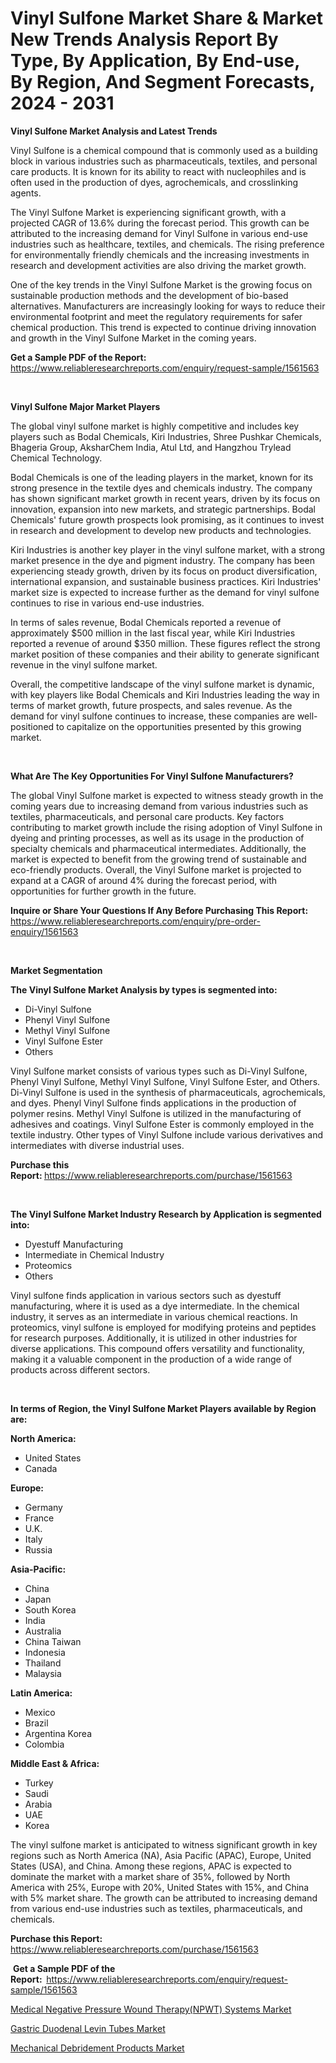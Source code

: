 <p><h1>Vinyl Sulfone Market Share & Market New Trends Analysis Report By Type, By Application, By End-use, By Region, And Segment Forecasts, 2024 - 2031</h1></p><p><strong>Vinyl Sulfone Market Analysis and Latest Trends</strong></p>
<p><p>Vinyl Sulfone is a chemical compound that is commonly used as a building block in various industries such as pharmaceuticals, textiles, and personal care products. It is known for its ability to react with nucleophiles and is often used in the production of dyes, agrochemicals, and crosslinking agents.</p><p>The Vinyl Sulfone Market is experiencing significant growth, with a projected CAGR of 13.6% during the forecast period. This growth can be attributed to the increasing demand for Vinyl Sulfone in various end-use industries such as healthcare, textiles, and chemicals. The rising preference for environmentally friendly chemicals and the increasing investments in research and development activities are also driving the market growth.</p><p>One of the key trends in the Vinyl Sulfone Market is the growing focus on sustainable production methods and the development of bio-based alternatives. Manufacturers are increasingly looking for ways to reduce their environmental footprint and meet the regulatory requirements for safer chemical production. This trend is expected to continue driving innovation and growth in the Vinyl Sulfone Market in the coming years.</p></p>
<p><strong>Get a Sample PDF of the Report:&nbsp;</strong> <a href="https://www.reliableresearchreports.com/enquiry/request-sample/1561563">https://www.reliableresearchreports.com/enquiry/request-sample/1561563</a></p>
<p>&nbsp;</p>
<p><strong>Vinyl Sulfone Major Market Players</strong></p>
<p><p>The global vinyl sulfone market is highly competitive and includes key players such as Bodal Chemicals, Kiri Industries, Shree Pushkar Chemicals, Bhageria Group, AksharChem India, Atul Ltd, and Hangzhou Trylead Chemical Technology.</p><p>Bodal Chemicals is one of the leading players in the market, known for its strong presence in the textile dyes and chemicals industry. The company has shown significant market growth in recent years, driven by its focus on innovation, expansion into new markets, and strategic partnerships. Bodal Chemicals' future growth prospects look promising, as it continues to invest in research and development to develop new products and technologies.</p><p>Kiri Industries is another key player in the vinyl sulfone market, with a strong market presence in the dye and pigment industry. The company has been experiencing steady growth, driven by its focus on product diversification, international expansion, and sustainable business practices. Kiri Industries' market size is expected to increase further as the demand for vinyl sulfone continues to rise in various end-use industries.</p><p>In terms of sales revenue, Bodal Chemicals reported a revenue of approximately $500 million in the last fiscal year, while Kiri Industries reported a revenue of around $350 million. These figures reflect the strong market position of these companies and their ability to generate significant revenue in the vinyl sulfone market.</p><p>Overall, the competitive landscape of the vinyl sulfone market is dynamic, with key players like Bodal Chemicals and Kiri Industries leading the way in terms of market growth, future prospects, and sales revenue. As the demand for vinyl sulfone continues to increase, these companies are well-positioned to capitalize on the opportunities presented by this growing market.</p></p>
<p>&nbsp;</p>
<p><strong>What Are The Key Opportunities For Vinyl Sulfone Manufacturers?</strong></p>
<p><p>The global Vinyl Sulfone market is expected to witness steady growth in the coming years due to increasing demand from various industries such as textiles, pharmaceuticals, and personal care products. Key factors contributing to market growth include the rising adoption of Vinyl Sulfone in dyeing and printing processes, as well as its usage in the production of specialty chemicals and pharmaceutical intermediates. Additionally, the market is expected to benefit from the growing trend of sustainable and eco-friendly products. Overall, the Vinyl Sulfone market is projected to expand at a CAGR of around 4% during the forecast period, with opportunities for further growth in the future.</p></p>
<p><strong>Inquire or Share Your Questions If Any Before Purchasing This Report:</strong> <a href="https://www.reliableresearchreports.com/enquiry/pre-order-enquiry/1561563">https://www.reliableresearchreports.com/enquiry/pre-order-enquiry/1561563</a></p>
<p>&nbsp;</p>
<p><strong>Market Segmentation</strong></p>
<p><strong>The Vinyl Sulfone Market Analysis by types is segmented into:</strong></p>
<p><ul><li>Di-Vinyl Sulfone</li><li>Phenyl Vinyl Sulfone</li><li>Methyl Vinyl Sulfone</li><li>Vinyl Sulfone Ester</li><li>Others</li></ul></p>
<p><p>Vinyl Sulfone market consists of various types such as Di-Vinyl Sulfone, Phenyl Vinyl Sulfone, Methyl Vinyl Sulfone, Vinyl Sulfone Ester, and Others. Di-Vinyl Sulfone is used in the synthesis of pharmaceuticals, agrochemicals, and dyes. Phenyl Vinyl Sulfone finds applications in the production of polymer resins. Methyl Vinyl Sulfone is utilized in the manufacturing of adhesives and coatings. Vinyl Sulfone Ester is commonly employed in the textile industry. Other types of Vinyl Sulfone include various derivatives and intermediates with diverse industrial uses.</p></p>
<p><strong>Purchase this Report:&nbsp;</strong><a href="https://www.reliableresearchreports.com/purchase/1561563">https://www.reliableresearchreports.com/purchase/1561563</a></p>
<p>&nbsp;</p>
<p><strong>The Vinyl Sulfone Market Industry Research by Application is segmented into:</strong></p>
<p><ul><li>Dyestuff Manufacturing</li><li>Intermediate in Chemical Industry</li><li>Proteomics</li><li>Others</li></ul></p>
<p><p>Vinyl sulfone finds application in various sectors such as dyestuff manufacturing, where it is used as a dye intermediate. In the chemical industry, it serves as an intermediate in various chemical reactions. In proteomics, vinyl sulfone is employed for modifying proteins and peptides for research purposes. Additionally, it is utilized in other industries for diverse applications. This compound offers versatility and functionality, making it a valuable component in the production of a wide range of products across different sectors.</p></p>
<p>&nbsp;</p>
<p><strong>In terms of Region, the Vinyl Sulfone Market Players available by Region are:</strong></p>
<p>
    <p> <strong> North America: </strong>
        <ul>
            <li>United States</li>
            <li>Canada</li>
        </ul>
        </p> 
    <p> <strong> Europe: </strong>
        <ul>
            <li>Germany</li>
            <li>France</li>
            <li>U.K.</li>
            <li>Italy</li>
            <li>Russia</li>
        </ul>
        </p> 
    <p> <strong> Asia-Pacific: </strong>
        <ul>
            <li>China</li>
            <li>Japan</li>
            <li>South Korea</li>
            <li>India</li>
            <li>Australia</li>
            <li>China Taiwan</li>
            <li>Indonesia</li>
            <li>Thailand</li>
            <li>Malaysia</li>
        </ul>
        </p> 
    <p> <strong> Latin America: </strong>
        <ul>
            <li>Mexico</li>
            <li>Brazil</li>
            <li>Argentina Korea</li>
            <li>Colombia</li>
        </ul>
        </p> 
    <p> <strong> Middle East & Africa: </strong>
        <ul>
            <li>Turkey</li>
            <li>Saudi</li>
            <li>Arabia</li>
            <li>UAE</li>
            <li>Korea</li>
        </ul>
    </p>
    </p>
<p><p>The vinyl sulfone market is anticipated to witness significant growth in key regions such as North America (NA), Asia Pacific (APAC), Europe, United States (USA), and China. Among these regions, APAC is expected to dominate the market with a market share of 35%, followed by North America with 25%, Europe with 20%, United States with 15%, and China with 5% market share. The growth can be attributed to increasing demand from various end-use industries such as textiles, pharmaceuticals, and chemicals.</p></p>
<p><strong>Purchase this Report: </strong><a href="https://www.reliableresearchreports.com/purchase/1561563">https://www.reliableresearchreports.com/purchase/1561563</a></p>
<p>&nbsp;<strong>Get a Sample PDF of the Report:&nbsp;&nbsp;</strong><a href="https://www.reliableresearchreports.com/enquiry/request-sample/1561563">https://www.reliableresearchreports.com/enquiry/request-sample/1561563</a></p>
<p><strong></strong></p>
<p><p><a href="https://view.publitas.com/reportprime-1/medical-negative-pressure-wound-therapy-npwt-systems-market-size-focuses-on-market-dynamics-in-depth-analysis-and-future-projections-of-its-market-forecasted-for-period-from-2023-to-2030/">Medical Negative Pressure Wound Therapy(NPWT) Systems Market</a></p><p><a href="https://view.publitas.com/reportprime-1/gastric-duodenal-levin-tubes-market-research-report-the-key-to-successful-business-strategy-forecasted-for-period-from-2023-2030/">Gastric Duodenal Levin Tubes Market</a></p><p><a href="https://view.publitas.com/reportprime-1/mechanical-debridement-products-market-analysis-examines-its-scope-on-growth-opportunities-and-forecasted-trends-spanning-from-2023-to-2030/">Mechanical Debridement Products Market</a></p></p>